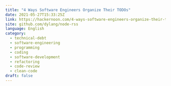```yaml
---
title: "4 Ways Software Engineers Organize Their TODOs"
date: 2021-05-27T15:33:25Z
link: https://hackernoon.com/4-ways-software-engineers-organize-their-todos-qp3e34dr?source=rss&utm_medium=RSS&utm_source=news.12bit.vn
site: github.com/dylang/node-rss
language: English
category:
  - technical-debt
  - software-engineering
  - programming
  - coding
  - software-development
  - refactoring
  - code-review
  - clean-code
draft: false
---
```

